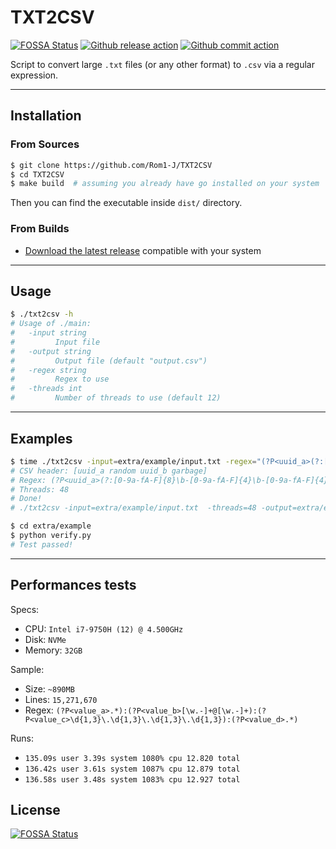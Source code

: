 # TXT2CSV
[![FOSSA Status](https://app.fossa.com/api/projects/git%2Bgithub.com%2FRom1-J%2FTXT2CSV.svg?type=shield)](https://app.fossa.com/projects/git%2Bgithub.com%2FRom1-J%2FTXT2CSV?ref=badge_shield)
[![Github release action](https://github.com/Rom1-J/TXT2CSV/workflows/Release/badge.svg)](https://github.com/Rom1-J/TXT2CSV/actions?query=workflow%3ARelease)
[![Github commit action](https://github.com/Rom1-J/TXT2CSV/workflows/Building/badge.svg)](https://github.com/Rom1-J/TXT2CSV/actions?query=workflow%3AGo)

Script to convert large `.txt` files (or any other format) to `.csv` via a regular expression.

---

## Installation 

### From Sources

```bash
$ git clone https://github.com/Rom1-J/TXT2CSV
$ cd TXT2CSV
$ make build  # assuming you already have go installed on your system
```

Then you can find the executable inside `dist/` directory.

### From Builds

- [Download the latest release](https://github.com/Rom1-J/TXT2CSV/releases/latest) compatible with your system 

---

## Usage

```bash
$ ./txt2csv -h
# Usage of ./main:
#   -input string
#         Input file
#   -output string
#         Output file (default "output.csv")
#   -regex string
#         Regex to use
#   -threads int
#         Number of threads to use (default 12)
```

---

## Examples

```bash
$ time ./txt2csv -input=extra/example/input.txt -regex="(?P<uuid_a>(?:[0-9a-fA-F]{8}\b-[0-9a-fA-F]{4}\b-[0-9a-fA-F]{4}\b-[0-9a-fA-F]{4}\b-[0-9a-fA-F]{12})):(?P<random>(?:\w|\s|\:)+):(?P<uuid_b>(?:[0-9a-fA-F]{8}\b-[0-9a-fA-F]{4}\b-[0-9a-fA-F]{4}\b-[0-9a-fA-F]{4}\b-[0-9a-fA-F]{12}))" -threads=48 -output=extra/example/result.csv
# CSV header: [uuid_a random uuid_b garbage]
# Regex: (?P<uuid_a>(?:[0-9a-fA-F]{8}\b-[0-9a-fA-F]{4}\b-[0-9a-fA-F]{4}\b-[0-9a-fA-F]{4}\b-[0-9a-fA-F]{12})):(?P<random>(?:\w|\s|\:)+):(?P<uuid_b>(?:[0-9a-fA-F]{8}\b-[0-9a-fA-F]{4}\b-[0-9a-fA-F]{4}\b-[0-9a-fA-F]{4}\b-[0-9a-fA-F]{12}))
# Threads: 48
# Done!
# ./txt2csv -input=extra/example/input.txt  -threads=48 -output=extra/example/result.csv  0.06s user 0.00s system 450% cpu 0.015 total

$ cd extra/example
$ python verify.py
# Test passed!
```

---

## Performances tests

Specs:
+ CPU: `Intel i7-9750H (12) @ 4.500GHz`
+ Disk: `NVMe`
+ Memory: `32GB`

Sample:
+ Size: `~890MB`
+ Lines: `15,271,670`
+ Regex: `(?P<value_a>.*):(?P<value_b>[\w.-]+@[\w.-]+):(?P<value_c>\d{1,3}\.\d{1,3}\.\d{1,3}\.\d{1,3}):(?P<value_d>.*)`

Runs:
+ `135.09s user 3.39s system 1080% cpu 12.820 total`
+ `136.42s user 3.61s system 1087% cpu 12.879 total`
+ `136.58s user 3.48s system 1083% cpu 12.927 total`


## License
[![FOSSA Status](https://app.fossa.com/api/projects/git%2Bgithub.com%2FRom1-J%2FTXT2CSV.svg?type=large)](https://app.fossa.com/projects/git%2Bgithub.com%2FRom1-J%2FTXT2CSV?ref=badge_large)

